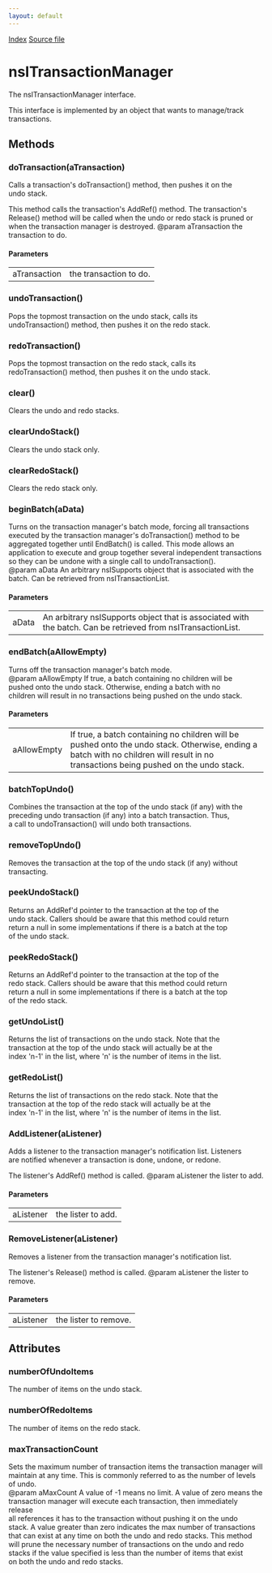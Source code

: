 ```yaml
---
layout: default
---
```

<div id='links'><a href="../index.html">Index</a>
<a href="http://dxr.mozilla.org/mozilla-central/source/editor/txmgr/nsITransactionManager.idl">Source file</a>
</div>

# nsITransactionManager #
  
The nsITransactionManager interface.  
<P>  
This interface is implemented by an object that wants to  
manage/track transactions.  
  

## Methods ##

### doTransaction(aTransaction) ###
  
Calls a transaction's doTransaction() method, then pushes it on the  
undo stack.  
<P>  
This method calls the transaction's AddRef() method.  
The transaction's Release() method will be called when the undo or redo  
stack is pruned or when the transaction manager is destroyed.  
@param aTransaction the transaction to do.  
  

#### Parameters ####

<table>

<tr>
<td>aTransaction</td>
<td>the transaction to do.  
</td>
</tr>

</table>

### undoTransaction() ###
  
Pops the topmost transaction on the undo stack, calls its  
undoTransaction() method, then pushes it on the redo stack.  
  

### redoTransaction() ###
  
Pops the topmost transaction on the redo stack, calls its  
redoTransaction() method, then pushes it on the undo stack.  
  

### clear() ###
  
Clears the undo and redo stacks.  
  

### clearUndoStack() ###
  
Clears the undo stack only.  
  

### clearRedoStack() ###
  
Clears the redo stack only.  
  

### beginBatch(aData) ###
  
Turns on the transaction manager's batch mode, forcing all transactions  
executed by the transaction manager's doTransaction() method to be  
aggregated together until EndBatch() is called.  This mode allows an  
application to execute and group together several independent transactions  
so they can be undone with a single call to undoTransaction().  
@param aData An arbitrary nsISupports object that is associated with the  
batch. Can be retrieved from nsITransactionList.  
  

#### Parameters ####

<table>

<tr>
<td>aData</td>
<td>An arbitrary nsISupports object that is associated with the  
batch. Can be retrieved from nsITransactionList.  
</td>
</tr>

</table>

### endBatch(aAllowEmpty) ###
  
Turns off the transaction manager's batch mode.  
@param aAllowEmpty If true, a batch containing no children will be  
pushed onto the undo stack. Otherwise, ending a batch with no  
children will result in no transactions being pushed on the undo stack.  
  

#### Parameters ####

<table>

<tr>
<td>aAllowEmpty</td>
<td>If true, a batch containing no children will be  
pushed onto the undo stack. Otherwise, ending a batch with no  
children will result in no transactions being pushed on the undo stack.  
</td>
</tr>

</table>

### batchTopUndo() ###
  
Combines the transaction at the top of the undo stack (if any) with the  
preceding undo transaction (if any) into a batch transaction. Thus,  
a call to undoTransaction() will undo both transactions.  
  

### removeTopUndo() ###
  
Removes the transaction at the top of the undo stack (if any) without  
transacting.  
  

### peekUndoStack() ###
  
Returns an AddRef'd pointer to the transaction at the top of the  
undo stack. Callers should be aware that this method could return  
return a null in some implementations if there is a batch at the top  
of the undo stack.  
  

### peekRedoStack() ###
  
Returns an AddRef'd pointer to the transaction at the top of the  
redo stack. Callers should be aware that this method could return  
return a null in some implementations if there is a batch at the top  
of the redo stack.  
  

### getUndoList() ###
  
Returns the list of transactions on the undo stack. Note that the  
transaction at the top of the undo stack will actually be at the  
index 'n-1' in the list, where 'n' is the number of items in the list.  
  

### getRedoList() ###
  
Returns the list of transactions on the redo stack. Note that the  
transaction at the top of the redo stack will actually be at the  
index 'n-1' in the list, where 'n' is the number of items in the list.  
  

### AddListener(aListener) ###
  
Adds a listener to the transaction manager's notification list. Listeners  
are notified whenever a transaction is done, undone, or redone.  
<P>  
The listener's AddRef() method is called.  
@param aListener the lister to add.  
  

#### Parameters ####

<table>

<tr>
<td>aListener</td>
<td>the lister to add.  
</td>
</tr>

</table>

### RemoveListener(aListener) ###
  
Removes a listener from the transaction manager's notification list.  
<P>  
The listener's Release() method is called.  
@param aListener the lister to remove.  
  

#### Parameters ####

<table>

<tr>
<td>aListener</td>
<td>the lister to remove.  
</td>
</tr>

</table>

## Attributes ##

### numberOfUndoItems ###
  
The number of items on the undo stack.  
  

### numberOfRedoItems ###
  
The number of items on the redo stack.  
  

### maxTransactionCount ###
  
Sets the maximum number of transaction items the transaction manager will  
maintain at any time. This is commonly referred to as the number of levels  
of undo.  
@param aMaxCount A value of -1 means no limit. A value of zero means the  
transaction manager will execute each transaction, then immediately release  
all references it has to the transaction without pushing it on the undo  
stack. A value greater than zero indicates the max number of transactions  
that can exist at any time on both the undo and redo stacks. This method  
will prune the necessary number of transactions on the undo and redo  
stacks if the value specified is less than the number of items that exist  
on both the undo and redo stacks.  
  
